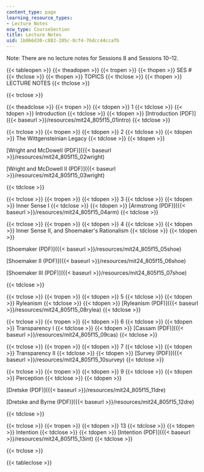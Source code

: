 ```yaml
---
content_type: page
learning_resource_types:
- Lecture Notes
ocw_type: CourseSection
title: Lecture Notes
uid: 1b066d30-c882-205c-8cf4-76dcc44ccafb
---
```


Note: There are no lecture notes for Sessions 8 and Sessions 10–12.

{{< tableopen >}}
{{< theadopen >}}
{{< tropen >}}
{{< thopen >}}
SES #
{{< thclose >}}
{{< thopen >}}
TOPICS
{{< thclose >}}
{{< thopen >}}
LECTURE NOTES
{{< thclose >}}

{{< trclose >}}

{{< theadclose >}}
{{< tropen >}}
{{< tdopen >}}
1
{{< tdclose >}}
{{< tdopen >}}
Introduction
{{< tdclose >}}
{{< tdopen >}}
[Introduction (PDF)]({{< baseurl >}}/resources/mit24_805f15_01intro)
{{< tdclose >}}

{{< trclose >}}
{{< tropen >}}
{{< tdopen >}}
2
{{< tdclose >}}
{{< tdopen >}}
The Wittgensteinian Legacy
{{< tdclose >}}
{{< tdopen >}}


[Wright and McDowell (PDF)]({{< baseurl >}}/resources/mit24_805f15_02wright)

[Wright and McDowell II (PDF)]({{< baseurl >}}/resources/mit24_805f15_03wright)


{{< tdclose >}}

{{< trclose >}}
{{< tropen >}}
{{< tdopen >}}
3
{{< tdclose >}}
{{< tdopen >}}
Inner Sense I
{{< tdclose >}}
{{< tdopen >}}
[Armstrong (PDF)]({{< baseurl >}}/resources/mit24_805f15_04arm)
{{< tdclose >}}

{{< trclose >}}
{{< tropen >}}
{{< tdopen >}}
4
{{< tdclose >}}
{{< tdopen >}}
Inner Sense II, and Shoemaker's Rationalism
{{< tdclose >}}
{{< tdopen >}}


[Shoemaker (PDF)]({{< baseurl >}}/resources/mit24_805f15_05shoe)

[Shoemaker II (PDF)]({{< baseurl >}}/resources/mit24_805f15_06shoe)

[Shoemaker III (PDF)]({{< baseurl >}}/resources/mit24_805f15_07shoe)


{{< tdclose >}}

{{< trclose >}}
{{< tropen >}}
{{< tdopen >}}
5
{{< tdclose >}}
{{< tdopen >}}
Ryleanism
{{< tdclose >}}
{{< tdopen >}}
[Ryleanism (PDF)]({{< baseurl >}}/resources/mit24_805f15_08rylea)
{{< tdclose >}}

{{< trclose >}}
{{< tropen >}}
{{< tdopen >}}
6
{{< tdclose >}}
{{< tdopen >}}
Transparency I
{{< tdclose >}}
{{< tdopen >}}
[Cassam (PDF)]({{< baseurl >}}/resources/mit24_805f15_09cas)
{{< tdclose >}}

{{< trclose >}}
{{< tropen >}}
{{< tdopen >}}
7
{{< tdclose >}}
{{< tdopen >}}
Transparency II
{{< tdclose >}}
{{< tdopen >}}
[Survey (PDF)]({{< baseurl >}}/resources/mit24_805f15_10survey)
{{< tdclose >}}

{{< trclose >}}
{{< tropen >}}
{{< tdopen >}}
9
{{< tdclose >}}
{{< tdopen >}}
Perception
{{< tdclose >}}
{{< tdopen >}}


[Dretske (PDF)]({{< baseurl >}}/resources/mit24_805f15_11dre)

[Dretske and Byrne (PDF)]({{< baseurl >}}/resources/mit24_805f15_12dre)


{{< tdclose >}}

{{< trclose >}}
{{< tropen >}}
{{< tdopen >}}
13
{{< tdclose >}}
{{< tdopen >}}
Intention
{{< tdclose >}}
{{< tdopen >}}
[Intention (PDF)]({{< baseurl >}}/resources/mit24_805f15_13int)
{{< tdclose >}}

{{< trclose >}}

{{< tableclose >}}